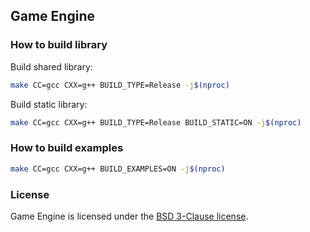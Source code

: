 ## Game Engine

### How to build library
Build shared library:
```bash
make CC=gcc CXX=g++ BUILD_TYPE=Release -j$(nproc)
```

Build static library:
```bash
make CC=gcc CXX=g++ BUILD_TYPE=Release BUILD_STATIC=ON -j$(nproc)
```

### How to build examples
```bash
make CC=gcc CXX=g++ BUILD_EXAMPLES=ON -j$(nproc)
```

### License
Game Engine is licensed under the [BSD 3-Clause license](LICENSE).
